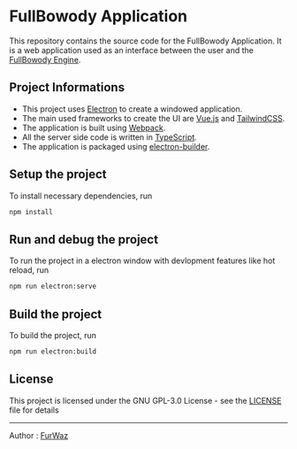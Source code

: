 # FullBowody Application
This repository contains the source code for the FullBowody Application.
It is a web application used as an interface between the user and
the [FullBowody Engine](https://github.com/FullBowody/Engine).

## Project Informations
- This project uses [Electron](https://www.electronjs.org/) to create a windowed application.
- The main used frameworks to create the UI are [Vue.js](https://vuejs.org/) and [TailwindCSS](https://tailwindcss.com/).
- The application is built using [Webpack](https://webpack.js.org/).
- All the server side code is written in [TypeScript](https://www.typescriptlang.org/).
- The application is packaged using [electron-builder](https://www.electron.build/).

## Setup the project
To install necessary dependencies, run
```bash
npm install
```

## Run and debug the project
To run the project in a electron window 
with devlopment features like hot reload, run
```bash
npm run electron:serve
```

## Build the project
To build the project, run
```bash
npm run electron:build
```

## License
This project is licensed under the GNU GPL-3.0 License - see the [LICENSE](LICENSE) file for details

---
Author : [FurWaz](https://github.com/furwaz)
